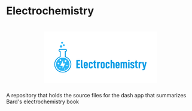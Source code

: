 # Electrochemistry

<h1 align=center>
<img src="Logo/horizontal.png" width=60%>
</h1>

A repository that holds the source files for the dash app that summarizes Bard's electrochemistry book

